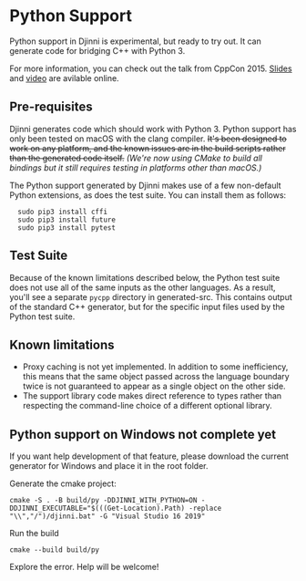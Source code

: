 # Python Support

Python support in Djinni is experimental, but ready to try out.  It can generate code for bridging
C++ with Python 3.

For more information, you can check out the talk from CppCon 2015.
[Slides](https://bit.ly/djinnitalk2) and [video](https://bit.ly/djinnivideo2) are avilable online.

## Pre-requisites

Djinni generates code which should work with Python 3.  Python support has only been tested on macOS
with the clang compiler.  ~~It's been designed to work on any platform, and the known issues are in
the build scripts rather than the generated code itself.~~ _(We're now using CMake to build all
bindings but it still requires testing in platforms other than macOS.)_

The Python support generated by Djinni makes use of a few non-default Python extensions, as does the
test suite.  You can install them as follows:

```
  sudo pip3 install cffi
  sudo pip3 install future
  sudo pip3 install pytest
```

## Test Suite

Because of the known limitations described below, the Python test suite does not use all of the same
inputs as the other languages.  As a result, you'll see a separate `pycpp` directory in
generated-src.  This contains output of the standard C++ generator, but for the specific input files
used by the Python test suite.

## Known limitations

* Proxy caching is not yet implemented.  In addition to some inefficiency, this means that the same
object passed across the language boundary twice is not guaranteed to appear as a single object on
the other side.
* The support library code makes direct reference to <optional> types rather than respecting the
command-line choice of a different optional library.


## Python support on Windows not complete yet

If you want help development of that feature, please download the current generator for Windows and place it in the root folder.

Generate the cmake project: 

```
cmake -S . -B build/py -DDJINNI_WITH_PYTHON=ON -DDJINNI_EXECUTABLE="$(((Get-Location).Path) -replace "\\","/")/djinni.bat" -G "Visual Studio 16 2019"
```


Run the build

```
cmake --build build/py
```

Explore the error. Help will be welcome! 

